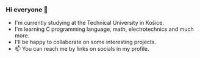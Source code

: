 ### Hi everyone 👋

- I'm currently studying at the Technical University in Košice.
- I'm learning C programming language, math, electrotechnics and much more.
- I'll be happy to collaborate on some interesting projects.
- 📫 You can reach me by links on socials in my profile.

<!--
**faurdent/faurdent** is a ✨ _special_ ✨ repository because its `README.md` (this file) appears on your GitHub profile.

Here are some ideas to get you started:

- 🔭 I’m currently working on ...
- 🌱 I’m currently learning ...
- 👯 I’m looking to collaborate on ...
- 🤔 I’m looking for help with ...
- 💬 Ask me about ...
- 📫 How to reach me: ...
- 😄 Pronouns: ...
- ⚡ Fun fact: ...
-->

